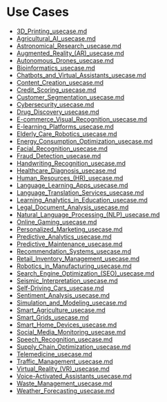 # Use Cases

- [3D_Printing_usecase.md](3D_Printing_usecase.md)
- [Agricultural_AI_usecase.md](Agricultural_AI_usecase.md)
- [Astronomical_Research_usecase.md](Astronomical_Research_usecase.md)
- [Augmented_Reality_(AR)_usecase.md](Augmented_Reality_(AR)_usecase.md)
- [Autonomous_Drones_usecase.md](Autonomous_Drones_usecase.md)
- [Bioinformatics_usecase.md](Bioinformatics_usecase.md)
- [Chatbots_and_Virtual_Assistants_usecase.md](Chatbots_and_Virtual_Assistants_usecase.md)
- [Content_Creation_usecase.md](Content_Creation_usecase.md)
- [Credit_Scoring_usecase.md](Credit_Scoring_usecase.md)
- [Customer_Segmentation_usecase.md](Customer_Segmentation_usecase.md)
- [Cybersecurity_usecase.md](Cybersecurity_usecase.md)
- [Drug_Discovery_usecase.md](Drug_Discovery_usecase.md)
- [E-commerce_Visual_Recognition_usecase.md](E-commerce_Visual_Recognition_usecase.md)
- [E-learning_Platforms_usecase.md](E-learning_Platforms_usecase.md)
- [Elderly_Care_Robotics_usecase.md](Elderly_Care_Robotics_usecase.md)
- [Energy_Consumption_Optimization_usecase.md](Energy_Consumption_Optimization_usecase.md)
- [Facial_Recognition_usecase.md](Facial_Recognition_usecase.md)
- [Fraud_Detection_usecase.md](Fraud_Detection_usecase.md)
- [Handwriting_Recognition_usecase.md](Handwriting_Recognition_usecase.md)
- [Healthcare_Diagnosis_usecase.md](Healthcare_Diagnosis_usecase.md)
- [Human_Resources_(HR)_usecase.md](Human_Resources_(HR)_usecase.md)
- [Language_Learning_Apps_usecase.md](Language_Learning_Apps_usecase.md)
- [Language_Translation_Services_usecase.md](Language_Translation_Services_usecase.md)
- [Learning_Analytics_in_Education_usecase.md](Learning_Analytics_in_Education_usecase.md)
- [Legal_Document_Analysis_usecase.md](Legal_Document_Analysis_usecase.md)
- [Natural_Language_Processing_(NLP)_usecase.md](Natural_Language_Processing_(NLP)_usecase.md)
- [Online_Gaming_usecase.md](Online_Gaming_usecase.md)
- [Personalized_Marketing_usecase.md](Personalized_Marketing_usecase.md)
- [Predictive_Analytics_usecase.md](Predictive_Analytics_usecase.md)
- [Predictive_Maintenance_usecase.md](Predictive_Maintenance_usecase.md)
- [Recommendation_Systems_usecase.md](Recommendation_Systems_usecase.md)
- [Retail_Inventory_Management_usecase.md](Retail_Inventory_Management_usecase.md)
- [Robotics_in_Manufacturing_usecase.md](Robotics_in_Manufacturing_usecase.md)
- [Search_Engine_Optimization_(SEO)_usecase.md](Search_Engine_Optimization_(SEO)_usecase.md)
- [Seismic_Interpretation_usecase.md](Seismic_Interpretation_usecase.md)
- [Self-Driving_Cars_usecase.md](Self-Driving_Cars_usecase.md)
- [Sentiment_Analysis_usecase.md](Sentiment_Analysis_usecase.md)
- [Simulation_and_Modeling_usecase.md](Simulation_and_Modeling_usecase.md)
- [Smart_Agriculture_usecase.md](Smart_Agriculture_usecase.md)
- [Smart_Grids_usecase.md](Smart_Grids_usecase.md)
- [Smart_Home_Devices_usecase.md](Smart_Home_Devices_usecase.md)
- [Social_Media_Monitoring_usecase.md](Social_Media_Monitoring_usecase.md)
- [Speech_Recognition_usecase.md](Speech_Recognition_usecase.md)
- [Supply_Chain_Optimization_usecase.md](Supply_Chain_Optimization_usecase.md)
- [Telemedicine_usecase.md](Telemedicine_usecase.md)
- [Traffic_Management_usecase.md](Traffic_Management_usecase.md)
- [Virtual_Reality_(VR)_usecase.md](Virtual_Reality_(VR)_usecase.md)
- [Voice-Activated_Assistants_usecase.md](Voice-Activated_Assistants_usecase.md)
- [Waste_Management_usecase.md](Waste_Management_usecase.md)
- [Weather_Forecasting_usecase.md](Weather_Forecasting_usecase.md)
